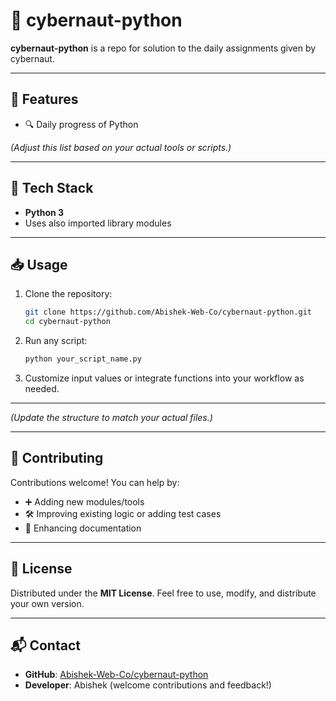 
# 🤖 cybernaut-python

**cybernaut-python** is a repo for solution to the daily assignments given by cybernaut.

---

## 🚀 Features

- 🔍 Daily progress of Python


*(Adjust this list based on your actual tools or scripts.)*

---

## 🧰 Tech Stack

- **Python 3**  
- Uses also imported library modules

---

## 📥 Usage

1. Clone the repository:
   ```bash
   git clone https://github.com/Abishek-Web-Co/cybernaut-python.git
   cd cybernaut-python
   ```

2. Run any script:
   ```bash
   python your_script_name.py
   ```

3. Customize input values or integrate functions into your workflow as needed.

---


*(Update the structure to match your actual files.)*

---

## 🤝 Contributing

Contributions welcome! You can help by:
- ➕ Adding new modules/tools
- 🛠️ Improving existing logic or adding test cases
- 📝 Enhancing documentation

---

## 📄 License

Distributed under the **MIT License**. Feel free to use, modify, and distribute your own version.

---

## 📬 Contact

- **GitHub**: [Abishek-Web-Co/cybernaut-python](https://github.com/Abishek-Web-Co/cybernaut-python)  
- **Developer**: Abishek (welcome contributions and feedback!)
